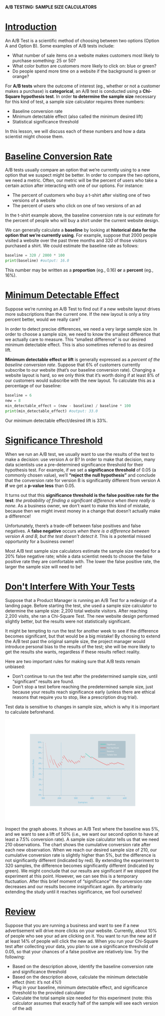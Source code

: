 #### A/B TESTING: SAMPLE SIZE CALCULATORS

# [Introduction](https://www.codecademy.com/courses/hypothesis-testing-python/lessons/a-b-test-sample-size-calculator/exercises/introduction)

An A/B Test is a scientific method of choosing between two options (Option A and Option B). 
Some examples of A/B tests include:
* What number of sale items on a website makes customers most likely to purchase something: 25 or 50?
* What color button are customers more likely to click on: blue or green?
* Do people spend more time on a website if the background is green or orange?

For **A/B tests** where the outcome of interest (eg., whether or not a customer makes a purchase) is **categorical**, 
an A/B test is conducted using a **Chi-Square hypothesis test**. 
In order **to determine the sample size** necessary for this kind of test, a sample size calculator requires three numbers:
* Baseline conversion rate
* Minimum detectable effect (also called the minimum desired lift)
* Statistical significance threshold

In this lesson, we will discuss each of these numbers and how a data scientist might choose them.

# [Baseline Conversion Rate](https://www.codecademy.com/courses/hypothesis-testing-python/lessons/a-b-test-sample-size-calculator/exercises/baseline-conversion-rate)

A/B tests usually compare an option that we’re currently using to a new option that we suspect might be better. 
In order to compare the two options, we need a metric. 
Often, our metric will be the percent of users who take a certain action after interacting with one of our options. 
For instance:
* The percent of customers who buy a t-shirt after visiting one of two versions of a website
* The percent of users who click on one of two versions of an ad

In the t-shirt example above, the baseline conversion rate is our estimate for the percent of people who will buy a shirt under the current website design.

We can generally calculate a **baseline** by looking at **historical data for the option that we’re currently using**. 
For example, suppose that 2000 people visited a website over the past three months and 320 of those visitors purchased a shirt. 
We could estimate the baseline rate as follows:
```python
baseline = 320 / 2000 * 100
print(baseline) #output: 16.0
```
This number may be written as a **proportion** (eg., 0.16) **or** a **percent** (eg., 16%).

# [Minimum Detectable Effect](https://www.codecademy.com/courses/hypothesis-testing-python/lessons/a-b-test-sample-size-calculator/exercises/minimum-detectable-effect)

Suppose we’re running an A/B Test to find out if a new website layout drives more subscriptions than the current one. 
If the new layout is only a tiny percent better, would we really care?

In order to detect precise differences, we need a very large sample size. 
In order to choose a sample size, we need to know the smallest difference that we actually care to measure. 
This “smallest difference” is our desired minimum detectable effect. 
This is also sometimes referred to as desired lift.

**Minimum detectable effect or lift** is generally expressed as a *percent of the baseline conversion rate*. 
Suppose that 6% of customers currently subscribe to our website (that’s our baseline conversion rate). 
Changing a website layout is hard, so we only think that it’s worth doing if at least 8% of our customers would subscribe with the new layout. 
To calculate this as a percentage of our baseline:
```python
baseline = 6
new = 8
min_detectable_effect = (new - baseline) / baseline * 100
print(min_detectable_effect) #output: 33.0
```
Our minimum detectable effect/desired lift is 33%.

# [Significance Threshold](https://www.codecademy.com/courses/hypothesis-testing-python/lessons/a-b-test-sample-size-calculator/exercises/significance-threshold)

When we run an A/B test, we usually want to use the results of the test to make a decision: use version A or B? 
In order to make that decision, many data scientists use a pre-determined significance threshold for their hypothesis test. 
For example, if we set a **significance threshold** of 0.05 (a commonly chosen value), 
we’ll **“reject the null hypothesis”** and conclude that the conversion rate for version B is significantly different from version A **if** we get a **p-value less** than 0.05.

It turns out that this **significance threshold is the false positive rate for the test**: 
*the probability of finding a significant difference when there really is none*. 
As a business owner, we don’t want to make this kind of mistake, because then we might invest money in a change that doesn’t actually make a difference!

Unfortunately, there’s a trade-off between false positives and false negatives. 
A **false negative** occurs *when there is a difference between version A and B, but the test doesn’t detect it*. 
This is a potential missed opportunity for a business owner!

Most A/B test sample size calculators estimate the sample size needed for a 20% false negative rate; 
while a data scientist needs to choose the false positive rate they are comfortable with. 
The lower the false positive rate, the larger the sample size will need to be!

# [Don't Interfere With Your Tests](https://www.codecademy.com/courses/hypothesis-testing-python/lessons/a-b-test-sample-size-calculator/exercises/dont-interfere-with-your-tests)

Suppose that a Product Manager is running an A/B Test for a redesign of a landing page. 
Before starting the test, she used a sample size calculator to determine the sample size: 2,200 total website visitors. 
After reaching 2,200 visits, she ran a Chi-Square Test. 
The new website design performed slightly better, but the results were not statistically significant.

It might be tempting to run the test for another week to see if the difference becomes significant, but that would be a big mistake! 
By choosing to extend the A/B test past the original sample size, the project manager would introduce personal bias to the results of the test; 
she will be more likely to get the results she wants, regardless if these results reflect reality.

Here are two important rules for making sure that A/B tests remain unbiased:
* Don’t continue to run the test after the predetermined sample size, until “significant” results are found.
* Don’t stop a test before reaching the predetermined sample size, just because your results reach significance early (unless there are ethical reasons that require you to stop, like a prescription drug trial).

Test data is sensitive to changes in sample size, which is why it is important to calculate beforehand.

![A/B test](conversion_rate_x_samples_Updated_1-01.svg)

Inspect the graph aboves. 
It shows an A/B Test where the baseline was 5%, and we want to see a lift of 50% (i.e., we want our second option to have at least a 7.5% conversion rate). 
A sample size calculator tells us that we need 210 observations. 
The chart shows the cumulative conversion rate after each new observation. 
When we reach our desired sample size of 210, our cumulative conversion rate is slightly higher than 5%, but the difference is not significantly different (indicated by red). 
By extending the experiment to 320 samples, the difference becomes significantly different (indicated by green). 
We might conclude that our results are significant if we stopped the experiment at this point. 
However, we can see this is a temporary fluctuation. 
After this brief moment of “significance” the conversion rate decreases and our results become insignificant again. 
By arbitrarily extending the study until it reaches significance, we fool ourselves!

# [Review](https://www.codecademy.com/courses/hypothesis-testing-python/lessons/a-b-test-sample-size-calculator/exercises/review)

Suppose that you are running a business and want to see if a new advertisement will drive more clicks on your website. 
Currently, about 10% of people who see your ad are clicking on it. 
You want to run the new ad if at least 14% of people will click the new ad. 
When you run your Chi-Square test after collecting your data, you plan to use a significance threshold of 0.05, so that your chances of a false positive are relatively low. 
Try the following:
* Based on the description above, identify the baseline conversion rate and significance threshold
* Based on the description above, calculate the minimum detectable effect (hint: it’s not 4%!)
* Plug in your baseline, minimum detectable effect, and significance threshold to the provided calculator
* Calculate the total sample size needed for this experiment (note: this calculator assumes that exactly half of the sample will see each version of the ad)

